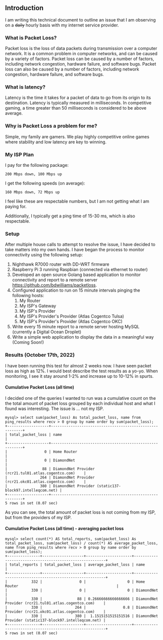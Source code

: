 ## Introduction

I am writing this technical document to outline an issue that I am observing on a <strike>daily</strike> hourly basis with my internet service provider.

### What is Packet Loss?

Packet loss is the loss of data packets during transmission over a computer network. It is a common problem in computer networks, and can be caused by a variety of factors. Packet loss can be caused by a number of factors, including network congestion, hardware failure, and software bugs. Packet loss can also be caused by a number of factors, including network congestion, hardware failure, and software bugs.

### What is latency?

Latency is the time it takes for a packet of data to go from its origin to its destination.  Latency is typically measured in milliseconds.  In competitive gaming, a time greater than 50 milliseconds is considered to be above average.

### Why is Packet Loss a problem for me?

Simple, my family are gamers.  We play highly competitive online games where stability and low latency are key to winning.

### My ISP Plan

I pay for the following package:

    200 Mbps down, 100 Mbps up

I get the following speeds (on average):

    160 Mbps down, 72 Mbps up

I feel like these are respectable numbers, but I am not getting what I am paying for.

Additionally, I typically get a ping time of 15-30 ms, which is also respectable.

### Setup

After multiple house calls to attempt to resolve the issue, I have decided to take matters into my own hands.  I have began the process to monitor connectivity using the following setup:

1.  Nighthawk R7000 router with DD-WRT firmware
2.  Raspberry Pi 3 running Raspbian (connected via ethernet to router)
3.  Developed an open source Golang based application to monitor connectivity and report to a remote server <a href="https://github.com/bdwilliams/packetloss" target="_blank">https://github.com/bdwilliams/packetloss</a>.
4.  Configured application to run on 15 minute intervals pinging the following hosts:
    1.  My Router
    2.  My ISP's Gateway
    3.  My ISP's Provider
    4.  My ISP's Provider's Provider (Atlas Cogentco Tulsa)
    5.  My ISP's Provider's Provider (Atlas Cogentco OKC)
5.  Write every 15 minute report to a remote server hosting MySQL (currently a Digital Ocean Droplet)
6.  Write a simple web application to display the data in a meaningful way (Coming Soon!)

### Results (October 17th, 2022)

I have been running this test for almost 2 weeks now.  I have seen packet loss as high as 12%.  I would best describe the test results as a yo-yo.  When monitoring, I see it stay around 1-2% and increase up to 10-12% in spurts.

#### Cumulative Packet Loss (all time)

I decided one of the queries I wanted to run was a cumulative count on the the total amount of packet loss grouped by each individual host and what I found was interesting.  The issue is ... not my ISP.

```
mysql> select sum(packet_loss) As total_packet_loss, name from ping_results where recv > 0 group by name order by sum(packet_loss);  
+-------------------+---------------------------------------------------------+  
| total_packet_loss | name                                                    |  
+-------------------+---------------------------------------------------------+  
|                 0 | Home Router                                             |  
|                 0 | DiamondNet                                              |  
|                88 | DiamondNet Provider (rcr21.tul01.atlas.cogentco.com)    |  
|               264 | DiamondNet Provider (rcr21.okc01.atlas.cogentco.com)    |  
|               380 | DiamondNet Provider (static137-block97.intelleqcom.net) |  
+-------------------+---------------------------------------------------------+  
5 rows in set (0.07 sec)  
```

As you can see, the total amount of packet loss is not coming from my ISP, but from the providers of my ISP.

#### Cumulative Packet Loss (all time) - averaging packet loss

```
mysql> select count(*) AS total_reports, sum(packet_loss) As total_packet_loss, sum(packet_loss) / count(*) AS average_packet_loss, name from ping_results where recv > 0 group by name order by sum(packet_loss);  
+---------------+-------------------+---------------------+---------------------------------------------------------+  
| total_reports | total_packet_loss | average_packet_loss | name                                                    |  
+---------------+-------------------+---------------------+---------------------------------------------------------+  
|           332 |                 0 |                   0 | Home Router                                             |  
|           330 |                 0 |                   0 | DiamondNet                                              |  
|           330 |                88 | 0.26666666666666666 | DiamondNet Provider (rcr21.tul01.atlas.cogentco.com)    |  
|           330 |               264 |                 0.8 | DiamondNet Provider (rcr21.okc01.atlas.cogentco.com)    |  
|           330 |               380 |  1.1515151515151516 | DiamondNet Provider (static137-block97.intelleqcom.net) |  
+---------------+-------------------+---------------------+---------------------------------------------------------+  
5 rows in set (0.07 sec)  
```
